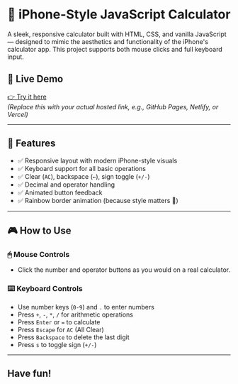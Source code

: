 # 🧮 iPhone-Style JavaScript Calculator

A sleek, responsive calculator built with HTML, CSS, and vanilla JavaScript — designed to mimic the aesthetics and functionality of the iPhone's calculator app. This project supports both mouse clicks and full keyboard input.

## 🔗 Live Demo

[👉 Try it here](https://tjust032.github.io/odin-calculator/)  
*(Replace this with your actual hosted link, e.g., GitHub Pages, Netlify, or Vercel)*

---

## 🚀 Features

- ✅ Responsive layout with modern iPhone-style visuals  
- ✅ Keyboard support for all basic operations  
- ✅ Clear (`AC`), backspace (`←`), sign toggle (`+/-`)  
- ✅ Decimal and operator handling  
- ✅ Animated button feedback  
- ✅ Rainbow border animation (because style matters 🌈)

---

## 🎮 How to Use

### 🖱 Mouse Controls
- Click the number and operator buttons as you would on a real calculator.

### ⌨️ Keyboard Controls
- Use number keys (`0-9`) and `.` to enter numbers
- Press `+`, `-`, `*`, `/` for arithmetic operations
- Press `Enter` or `=` to calculate
- Press `Escape` for `AC` (All Clear)
- Press `Backspace` to delete the last digit
- Press `s` to toggle sign (`+/-`)

---

## Have fun!